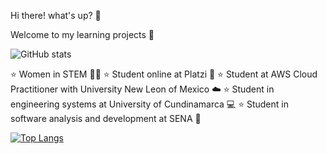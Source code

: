 Hi there! what's up?  🤙

Welcome to my learning projects :sunflower:

![GitHub stats](https://github-readme-stats.vercel.app/api?username=jlianacastillo&hide=contribs,prs)

⭐ Women in STEM 🙆‍♀️
⭐ Student online at Platzi 💚 
⭐ Student at AWS Cloud Practitioner with University New Leon of Mexico ☁️
⭐ Student in engineering systems at University of Cundinamarca 💻 
⭐ Student in software analysis and development at SENA 🐛


[![Top Langs](https://github-readme-stats.vercel.app/api/top-langs/?username=jlianacastillo&layout=compact)](https://github.com/jlianacastillo/github-readme-stats)







